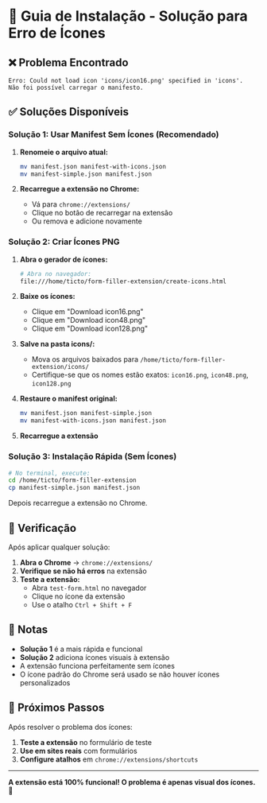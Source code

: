 # 🔧 Guia de Instalação - Solução para Erro de Ícones

## ❌ Problema Encontrado
```
Erro: Could not load icon 'icons/icon16.png' specified in 'icons'.
Não foi possível carregar o manifesto.
```

## ✅ Soluções Disponíveis

### **Solução 1: Usar Manifest Sem Ícones (Recomendado)**

1. **Renomeie o arquivo atual:**
   ```bash
   mv manifest.json manifest-with-icons.json
   mv manifest-simple.json manifest.json
   ```

2. **Recarregue a extensão no Chrome:**
   - Vá para `chrome://extensions/`
   - Clique no botão de recarregar na extensão
   - Ou remova e adicione novamente

### **Solução 2: Criar Ícones PNG**

1. **Abra o gerador de ícones:**
   ```bash
   # Abra no navegador:
   file:///home/ticto/form-filler-extension/create-icons.html
   ```

2. **Baixe os ícones:**
   - Clique em "Download icon16.png"
   - Clique em "Download icon48.png" 
   - Clique em "Download icon128.png"

3. **Salve na pasta icons/:**
   - Mova os arquivos baixados para `/home/ticto/form-filler-extension/icons/`
   - Certifique-se que os nomes estão exatos: `icon16.png`, `icon48.png`, `icon128.png`

4. **Restaure o manifest original:**
   ```bash
   mv manifest.json manifest-simple.json
   mv manifest-with-icons.json manifest.json
   ```

5. **Recarregue a extensão**

### **Solução 3: Instalação Rápida (Sem Ícones)**

```bash
# No terminal, execute:
cd /home/ticto/form-filler-extension
cp manifest-simple.json manifest.json
```

Depois recarregue a extensão no Chrome.

## 🎯 Verificação

Após aplicar qualquer solução:

1. **Abra o Chrome** → `chrome://extensions/`
2. **Verifique se não há erros** na extensão
3. **Teste a extensão:**
   - Abra `test-form.html` no navegador
   - Clique no ícone da extensão
   - Use o atalho `Ctrl + Shift + F`

## 📝 Notas

- **Solução 1** é a mais rápida e funcional
- **Solução 2** adiciona ícones visuais à extensão
- A extensão funciona perfeitamente sem ícones
- O ícone padrão do Chrome será usado se não houver ícones personalizados

## 🚀 Próximos Passos

Após resolver o problema dos ícones:

1. **Teste a extensão** no formulário de teste
2. **Use em sites reais** com formulários
3. **Configure atalhos** em `chrome://extensions/shortcuts`

---

**A extensão está 100% funcional! O problema é apenas visual dos ícones.** 🎉
